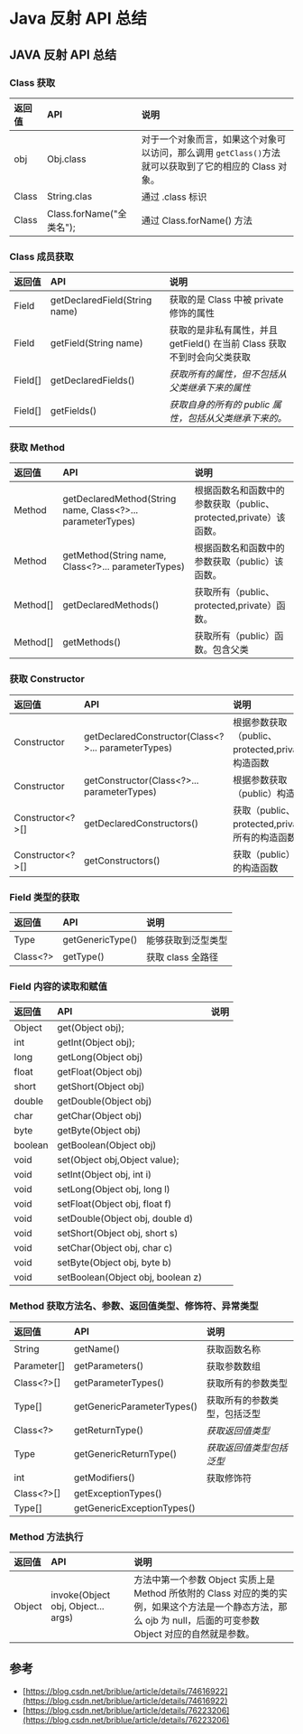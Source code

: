 # Java 反射 API 总结

## JAVA 反射 API 总结

### Class 获取

| 返回值 | API | 说明 |
| :--- | :--- | :--- |
| obj | Obj.class | 对于一个对象而言，如果这个对象可以访问，那么调用 `getClass()`方法就可以获取到了它的相应的 Class 对象。 |
| Class | String.clas | 通过 .class 标识 |
| Class | Class.forName\("全类名"\); | 通过 Class.forName\(\) 方法 |

### Class 成员获取

| 返回值 | API | 说明 |
| :--- | :--- | :--- |
| Field | getDeclaredField\(String name\) | 获取的是 Class 中被 private 修饰的属性 |
| Field | getField\(String name\) | 获取的是非私有属性，并且 getField\(\) 在当前 Class 获取不到时会向父类获取 |
| Field\[\] | getDeclaredFields\(\) | _获取所有的属性，但不包括从父类继承下来的属性_ |
| Field\[\] | getFields\(\) | _获取自身的所有的 public 属性，包括从父类继承下来的。_ |

### 获取 Method

| 返回值 | API | 说明 |
| :--- | :--- | :--- |
| Method | getDeclaredMethod\(String name, Class&lt;?&gt;... parameterTypes\) | 根据函数名和函数中的参数获取（public、protected,private）该函数。 |
| Method | getMethod\(String name, Class&lt;?&gt;... parameterTypes\) | 根据函数名和函数中的参数获取（public）该函数。 |
| Method\[\] | getDeclaredMethods\(\) | 获取所有（public、protected,private）函数。 |
| Method\[\] | getMethods\(\) | 获取所有（public）函数。包含父类 |

### 获取 Constructor

| 返回值 | API | 说明 |
| :--- | :--- | :--- |
| Constructor | getDeclaredConstructor\(Class&lt;?&gt;... parameterTypes\) | 根据参数获取（public、protected,private）构造函数 |
| Constructor | getConstructor\(Class&lt;?&gt;... parameterTypes\) | 根据参数获取（public）构造函数 |
| Constructor&lt;?&gt;\[\] | getDeclaredConstructors\(\) | 获取（public、protected,private）所有的构造函数 |
| Constructor&lt;?&gt;\[\] | getConstructors\(\) | 获取（public）所有的构造函数 |

### Field 类型的获取

| 返回值 | API | 说明 |
| :--- | :--- | :--- |
| Type | getGenericType\(\) | 能够获取到泛型类型 |
| Class&lt;?&gt; | getType\(\) | 获取 class 全路径 |

### Field 内容的读取和赋值

| 返回值 | API | 说明 |
| :--- | :--- | :--- |
| Object | get\(Object obj\); |  |
| int | getInt\(Object obj\); |  |
| long | getLong\(Object obj\) |  |
| float | getFloat\(Object obj\) |  |
| short | getShort\(Object obj\) |  |
| double | getDouble\(Object obj\) |  |
| char | getChar\(Object obj\) |  |
| byte | getByte\(Object obj\) |  |
| boolean | getBoolean\(Object obj\) |  |
| void | set\(Object obj,Object value\); |  |
| void | setInt\(Object obj, int i\) |  |
| void | setLong\(Object obj, long l\) |  |
| void | setFloat\(Object obj, float f\) |  |
| void | setDouble\(Object obj, double d\) |  |
| void | setShort\(Object obj, short s\) |  |
| void | setChar\(Object obj, char c\) |  |
| void | setByte\(Object obj, byte b\) |  |
| void | setBoolean\(Object obj, boolean z\) |  |

### Method 获取方法名、参数、返回值类型、修饰符、异常类型

| 返回值 | API | 说明 |
| :--- | :--- | :--- |
| String | getName\(\) | 获取函数名称 |
| Parameter\[\] | getParameters\(\) | 获取参数数组 |
| Class&lt;?&gt;\[\] | getParameterTypes\(\) | 获取所有的参数类型 |
| Type\[\] | getGenericParameterTypes\(\) | 获取所有的参数类型，包括泛型 |
| Class&lt;?&gt; | getReturnType\(\) | _获取返回值类型_ |
| Type | getGenericReturnType\(\) | _获取返回值类型包括泛型_ |
| int | getModifiers\(\) | 获取修饰符 |
| Class&lt;?&gt;\[\] | getExceptionTypes\(\) |  |
| Type\[\] | getGenericExceptionTypes\(\) |  |

### Method 方法执行

| 返回值 | API | 说明 |
| :--- | :--- | :--- |
| Object | invoke\(Object obj, Object... args\) | 方法中第一个参数 Object 实质上是 Method 所依附的 Class 对应的类的实例，如果这个方法是一个静态方法，那么 ojb 为 null，后面的可变参数 Object 对应的自然就是参数。 |

## 参考

* [https://blog.csdn.net/briblue/article/details/74616922](https://blog.csdn.net/briblue/article/details/74616922)
* [https://blog.csdn.net/briblue/article/details/76223206](https://blog.csdn.net/briblue/article/details/76223206)

